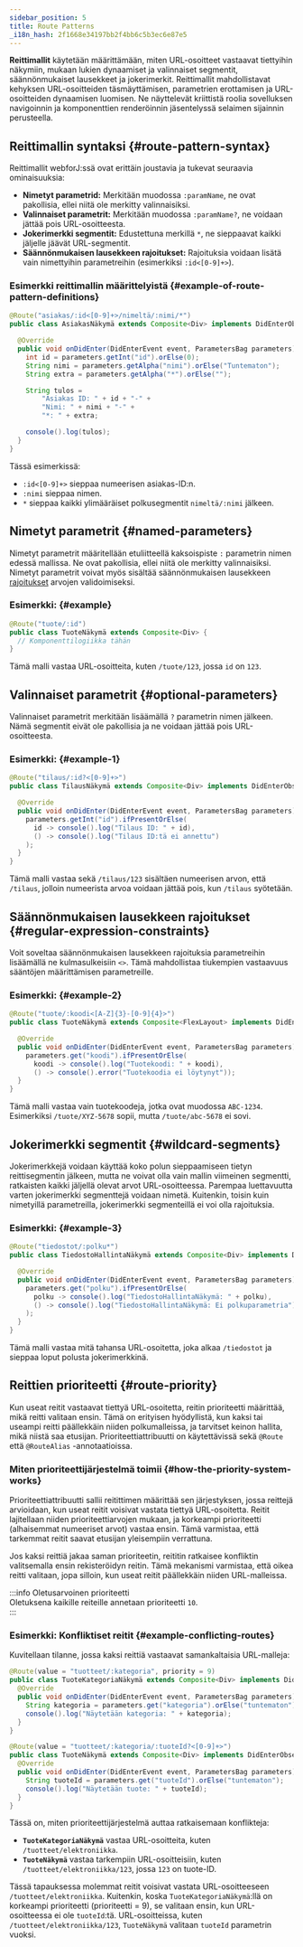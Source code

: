```yaml
---
sidebar_position: 5
title: Route Patterns
_i18n_hash: 2f1668e34197bb2f4bb6c5b3ec6e87e5
---
```

**Reittimallit** käytetään määrittämään, miten URL-osoitteet vastaavat tiettyihin näkymiin, mukaan lukien dynaamiset ja valinnaiset segmentit, säännönmukaiset lausekkeet ja jokerimerkit. Reittimallit mahdollistavat kehyksen URL-osoitteiden täsmäyttämisen, parametrien erottamisen ja URL-osoitteiden dynaamisen luomisen. Ne näyttelevät kriittistä roolia sovelluksen navigoinnin ja komponenttien renderöinnin jäsentelyssä selaimen sijainnin perusteella.

## Reittimallin syntaksi {#route-pattern-syntax}

Reittimallit webforJ:ssä ovat erittäin joustavia ja tukevat seuraavia ominaisuuksia:

- **Nimetyt parametrid:** Merkitään muodossa `:paramName`, ne ovat pakollisia, ellei niitä ole merkitty valinnaisiksi.
- **Valinnaiset parametrit:** Merkitään muodossa `:paramName?`, ne voidaan jättää pois URL-osoitteesta.
- **Jokerimerkki segmentit:** Edustettuna merkillä `*`, ne sieppaavat kaikki jäljelle jäävät URL-segmentit.
- **Säännönmukaisen lausekkeen rajoitukset:** Rajoituksia voidaan lisätä vain nimettyihin parametreihin (esimerkiksi `:id<[0-9]+>`).

### Esimerkki reittimallin määrittelyistä {#example-of-route-pattern-definitions}

```java
@Route("asiakas/:id<[0-9]+>/nimeltä/:nimi/*")
public class AsiakasNäkymä extends Composite<Div> implements DidEnterObserver {

  @Override
  public void onDidEnter(DidEnterEvent event, ParametersBag parameters) {
    int id = parameters.getInt("id").orElse(0);
    String nimi = parameters.getAlpha("nimi").orElse("Tuntematon");
    String extra = parameters.getAlpha("*").orElse("");

    String tulos =
        "Asiakas ID: " + id + "-" +
        "Nimi: " + nimi + "-" +
        "*: " + extra;

    console().log(tulos);
  }
}
```

Tässä esimerkissä:

- `:id<[0-9]+>` sieppaa numeerisen asiakas-ID:n.
- `:nimi` sieppaa nimen.
- `*` sieppaa kaikki ylimääräiset polkusegmentit `nimeltä/:nimi` jälkeen.

## Nimetyt parametrit {#named-parameters}

Nimetyt parametrit määritellään etuliitteellä kaksoispiste `:` parametrin nimen edessä mallissa. Ne ovat pakollisia, ellei niitä ole merkitty valinnaisiksi. Nimetyt parametrit voivat myös sisältää säännönmukaisen lausekkeen [rajoitukset](#regular-expression-constraints) arvojen validoimiseksi.

### Esimerkki: {#example}

```java
@Route("tuote/:id")
public class TuoteNäkymä extends Composite<Div> {
  // Komponenttilogiikka tähän
}
```

Tämä malli vastaa URL-osoitteita, kuten `/tuote/123`, jossa `id` on `123`.

## Valinnaiset parametrit {#optional-parameters}

Valinnaiset parametrit merkitään lisäämällä `?` parametrin nimen jälkeen. Nämä segmentit eivät ole pakollisia ja ne voidaan jättää pois URL-osoitteesta.

### Esimerkki: {#example-1}

```java
@Route("tilaus/:id?<[0-9]+>")
public class TilausNäkymä extends Composite<Div> implements DidEnterObserver {

  @Override
  public void onDidEnter(DidEnterEvent event, ParametersBag parameters) {
    parameters.getInt("id").ifPresentOrElse(
      id -> console().log("Tilaus ID: " + id),
      () -> console().log("Tilaus ID:tä ei annettu")
    );
  }
}
```

Tämä malli vastaa sekä `/tilaus/123` sisältäen numeerisen arvon, että `/tilaus`, jolloin numeerista arvoa voidaan jättää pois, kun `/tilaus` syötetään.

## Säännönmukaisen lausekkeen rajoitukset {#regular-expression-constraints}

Voit soveltaa säännönmukaisen lausekkeen rajoituksia parametreihin lisäämällä ne kulmasulkeisiin `<>`. Tämä mahdollistaa tiukempien vastaavuus sääntöjen määrittämisen parametreille.

### Esimerkki: {#example-2}

```java
@Route("tuote/:koodi<[A-Z]{3}-[0-9]{4}>")
public class TuoteNäkymä extends Composite<FlexLayout> implements DidEnterObserver {

  @Override
  public void onDidEnter(DidEnterEvent event, ParametersBag parameters) {
    parameters.get("koodi").ifPresentOrElse(
      koodi -> console().log("Tuotekoodi: " + koodi),
      () -> console().error("Tuotekoodia ei löytynyt"));
  }
}
```

Tämä malli vastaa vain tuotekoodeja, jotka ovat muodossa `ABC-1234`. Esimerkiksi `/tuote/XYZ-5678` sopii, mutta `/tuote/abc-5678` ei sovi.

## Jokerimerkki segmentit {#wildcard-segments}

Jokerimerkkejä voidaan käyttää koko polun sieppaamiseen tietyn reittisegmentin jälkeen, mutta ne voivat olla vain mallin viimeinen segmentti, ratkaisten kaikki jäljellä olevat arvot URL-osoitteessa. Parempaa luettavuutta varten jokerimerkki segmenttejä voidaan nimetä. Kuitenkin, toisin kuin nimetyillä parametreilla, jokerimerkki segmenteillä ei voi olla rajoituksia.

### Esimerkki: {#example-3}

```java
@Route("tiedostot/:polku*")
public class TiedostoHallintaNäkymä extends Composite<Div> implements DidEnterObserver {

  @Override
  public void onDidEnter(DidEnterEvent event, ParametersBag parameters) {
    parameters.get("polku").ifPresentOrElse(
      polku -> console().log("TiedostoHallintaNäkymä: " + polku),
      () -> console().log("TiedostoHallintaNäkymä: Ei polkuparametria")
    );
  }
}
```

Tämä malli vastaa mitä tahansa URL-osoitetta, joka alkaa `/tiedostot` ja sieppaa loput polusta jokerimerkkinä.

## Reittien prioriteetti {#route-priority}

Kun useat reitit vastaavat tiettyä URL-osoitetta, reitin prioriteetti määrittää, mikä reitti valitaan ensin. Tämä on erityisen hyödyllistä, kun kaksi tai useampi reitti päällekkäin niiden polkumalleissa, ja tarvitset keinon hallita, mikä niistä saa etusijan. Prioriteettiattribuutti on käytettävissä sekä `@Route` että `@RouteAlias` -annotaatioissa.

### Miten prioriteettijärjestelmä toimii {#how-the-priority-system-works}

Prioriteettiattribuutti sallii reitittimen määrittää sen järjestyksen, jossa reittejä arvioidaan, kun useat reitit voisivat vastata tiettyä URL-osoitetta. Reitit lajitellaan niiden prioriteettiarvojen mukaan, ja korkeampi prioriteetti (alhaisemmat numeeriset arvot) vastaa ensin. Tämä varmistaa, että tarkemmat reitit saavat etusijan yleisempiin verrattuna.

Jos kaksi reittiä jakaa saman prioriteetin, reititin ratkaisee konfliktin valitsemalla ensin rekisteröidyn reitin. Tämä mekanismi varmistaa, että oikea reitti valitaan, jopa silloin, kun useat reitit päällekkäin niiden URL-malleissa.

:::info Oletusarvoinen prioriteetti  
Oletuksena kaikille reiteille annetaan prioriteetti `10`.  
:::

### Esimerkki: Konfliktiset reitit {#example-conflicting-routes}

Kuvitellaan tilanne, jossa kaksi reittiä vastaavat samankaltaisia URL-malleja:

```java
@Route(value = "tuotteet/:kategoria", priority = 9)
public class TuoteKategoriaNäkymä extends Composite<Div> implements DidEnterObserver {
  @Override
  public void onDidEnter(DidEnterEvent event, ParametersBag parameters) {
    String kategoria = parameters.get("kategoria").orElse("tuntematon");
    console().log("Näytetään kategoria: " + kategoria);
  }
}

@Route(value = "tuotteet/:kategoria/:tuoteId?<[0-9]+>")
public class TuoteNäkymä extends Composite<Div> implements DidEnterObserver {
  @Override
  public void onDidEnter(DidEnterEvent event, ParametersBag parameters) {
    String tuoteId = parameters.get("tuoteId").orElse("tuntematon");
    console().log("Näytetään tuote: " + tuoteId);
  }
}
```

Tässä on, miten prioriteettijärjestelmä auttaa ratkaisemaan konflikteja:

- **`TuoteKategoriaNäkymä`** vastaa URL-osoitteita, kuten `/tuotteet/elektroniikka`.
- **`TuoteNäkymä`** vastaa tarkempiin URL-osoitteisiin, kuten `/tuotteet/elektroniikka/123`, jossa `123` on tuote-ID.

Tässä tapauksessa molemmat reitit voisivat vastata URL-osoitteeseen `/tuotteet/elektroniikka`. Kuitenkin, koska `TuoteKategoriaNäkymä`:llä on korkeampi prioriteetti (prioriteetti = 9), se valitaan ensin, kun URL-osoitteessa ei ole `tuoteId`:tä. URL-osoitteissa, kuten `/tuotteet/elektroniikka/123`, `TuoteNäkymä` valitaan `tuoteId` parametrin vuoksi.

